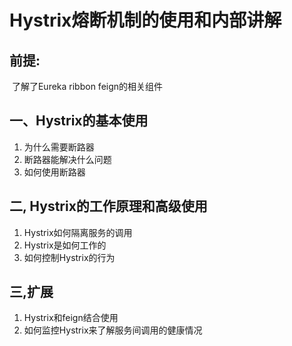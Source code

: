 #       Hystrix熔断机制的使用和内部讲解









## 前提:

​		了解了Eureka ribbon  feign的相关组件



## 一、Hystrix的基本使用

1. 为什么需要断路器
2. 断路器能解决什么问题
3. 如何使用断路器

## 二, Hystrix的工作原理和高级使用

1. Hystrix如何隔离服务的调用
2. Hystrix是如何工作的
3. 如何控制Hystrix的行为

## 三,扩展

1. Hystrix和feign结合使用
2. 如何监控Hystrix来了解服务间调用的健康情况